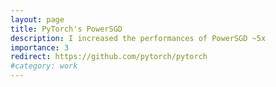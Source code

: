 ```yaml
---
layout: page
title: PyTorch's PowerSGD
description: I increased the performances of PowerSGD ~5x
importance: 3
redirect: https://github.com/pytorch/pytorch
#category: work
---
```

